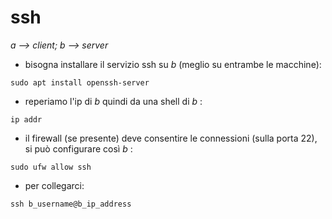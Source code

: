 # ssh
_a --> client; b --> server_
* bisogna installare il servizio ssh su _b_ (meglio su entrambe le macchine):
```
sudo apt install openssh-server
```
* reperiamo l'ip di _b_ quindi da una shell di _b_ :
```
ip addr
```
* il firewall (se presente) deve consentire le connessioni (sulla porta 22), si può configurare così _b_ :
```
sudo ufw allow ssh
```
* per collegarci:
```
ssh b_username@b_ip_address
```
